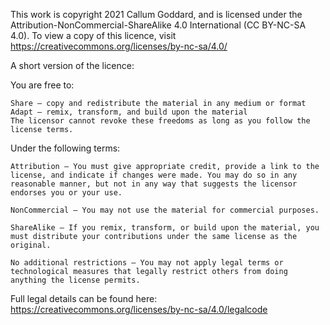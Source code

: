 This work is copyright 2021 Callum Goddard, and is licensed under the Attribution-NonCommercial-ShareAlike 4.0 International (CC BY-NC-SA 4.0). To view a copy of this licence, visit https://creativecommons.org/licenses/by-nc-sa/4.0/

A short version of the licence:

You are free to:
```
Share — copy and redistribute the material in any medium or format
Adapt — remix, transform, and build upon the material
The licensor cannot revoke these freedoms as long as you follow the license terms.
```
Under the following terms:
```
Attribution — You must give appropriate credit, provide a link to the license, and indicate if changes were made. You may do so in any reasonable manner, but not in any way that suggests the licensor endorses you or your use.

NonCommercial — You may not use the material for commercial purposes.

ShareAlike — If you remix, transform, or build upon the material, you must distribute your contributions under the same license as the original.

No additional restrictions — You may not apply legal terms or technological measures that legally restrict others from doing anything the license permits.
```

Full legal details can be found here: https://creativecommons.org/licenses/by-nc-sa/4.0/legalcode


